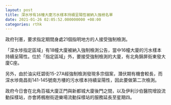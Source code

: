 ```yaml
---
layout: post
title: 深水埗有16幢大廈污水樣本持續呈陽性被納入強檢名單
date: 2021-01-26 02:05:52.000000000 +08:00
categories: rthk
---
```


政府刊憲，要求指定期間身處21個指明地方的人接受強制檢測。

「深水埗指定區域」有18幢大廈被納入強制檢測公告，當中16幢大廈的污水樣本持續呈陽性。位於「指定區域」外，要接受強制檢測的大廈，有北角錦屏街東發大廈C座。
 
另外，由於油尖旺碧街15-27A經強制檢測發現多宗個案，潛伏期有機會較長，而深水埗南昌街141-145號南方樓的污水樣本持續呈陽性，因此要做第二次檢測。

政府今日會在北角百福大廈正門與新都城大廈後門之間，以及伊利沙伯醫院增設流動採樣站，亦會將楓樹街遊樂場流動採樣站的服務延長至星期四。
